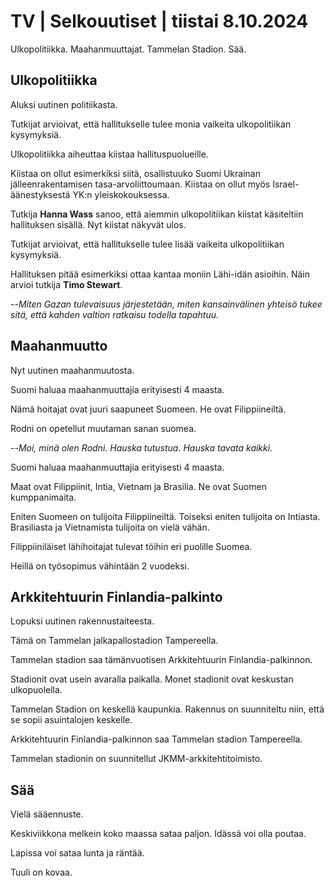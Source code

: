 # TV \| Selkouutiset \| tiistai 8.10.2024

Ulkopolitiikka. Maahanmuuttajat. Tammelan Stadion. Sää.

## Ulkopolitiikka

Aluksi uutinen politiikasta.

Tutkijat arvioivat, että hallitukselle tulee monia vaikeita ulkopolitiikan kysymyksiä.

Ulkopolitiikka aiheuttaa kiistaa hallituspuolueille.

Kiistaa on ollut esimerkiksi siitä, osallistuuko Suomi Ukrainan jälleenrakentamisen tasa-arvoliittoumaan. Kiistaa on ollut myös Israel-äänestyksestä YK:n yleiskokouksessa.

Tutkija **Hanna Wass** sanoo, että aiemmin ulkopolitiikan kiistat käsiteltiin hallituksen sisällä. Nyt kiistat näkyvät ulos.

Tutkijat arvioivat, että hallitukselle tulee lisää vaikeita ulkopolitiikan kysymyksiä.

Hallituksen pitää esimerkiksi ottaa kantaa moniin Lähi-idän asioihin. Näin arvioi tutkija **Timo Stewart**.

--*Miten Gazan tulevaisuus järjestetään, miten kansainvälinen yhteisö tukee sitä, että kahden valtion ratkaisu todella tapahtuu.*

## Maahanmuutto

Nyt uutinen maahanmuutosta.

Suomi haluaa maahanmuuttajia erityisesti 4 maasta.

Nämä hoitajat ovat juuri saapuneet Suomeen. He ovat Filippiineiltä.

Rodni on opetellut muutaman sanan suomea.

--*Moi, minä olen Rodni. Hauska tutustua. Hauska tavata kaikki.*

Suomi haluaa maahanmuuttajia erityisesti 4 maasta.

Maat ovat Filippiinit, Intia, Vietnam ja Brasilia. Ne ovat Suomen kumppanimaita.

Eniten Suomeen on tulijoita Filippiineiltä. Toiseksi eniten tulijoita on Intiasta. Brasiliasta ja Vietnamista tulijoita on vielä vähän.

Filippiiniläiset lähihoitajat tulevat töihin eri puolille Suomea.

Heillä on työsopimus vähintään 2 vuodeksi.

## Arkkitehtuurin Finlandia-palkinto

Lopuksi uutinen rakennustaiteesta.

Tämä on Tammelan jalkapallostadion Tampereella.

Tammelan stadion saa tämänvuotisen Arkkitehtuurin Finlandia-palkinnon.

Stadionit ovat usein avaralla paikalla. Monet stadionit ovat keskustan ulkopuolella.

Tammelan Stadion on keskellä kaupunkia. Rakennus on suunniteltu niin, että se sopii asuintalojen keskelle.

Arkkitehtuurin Finlandia-palkinnon saa Tammelan stadion Tampereella.

Tammelan stadionin on suunnitellut JKMM-arkkitehtitoimisto.

## Sää

Vielä sääennuste.

Keskiviikkona melkein koko maassa sataa paljon. Idässä voi olla poutaa.

Lapissa voi sataa lunta ja räntää.

Tuuli on kovaa.

